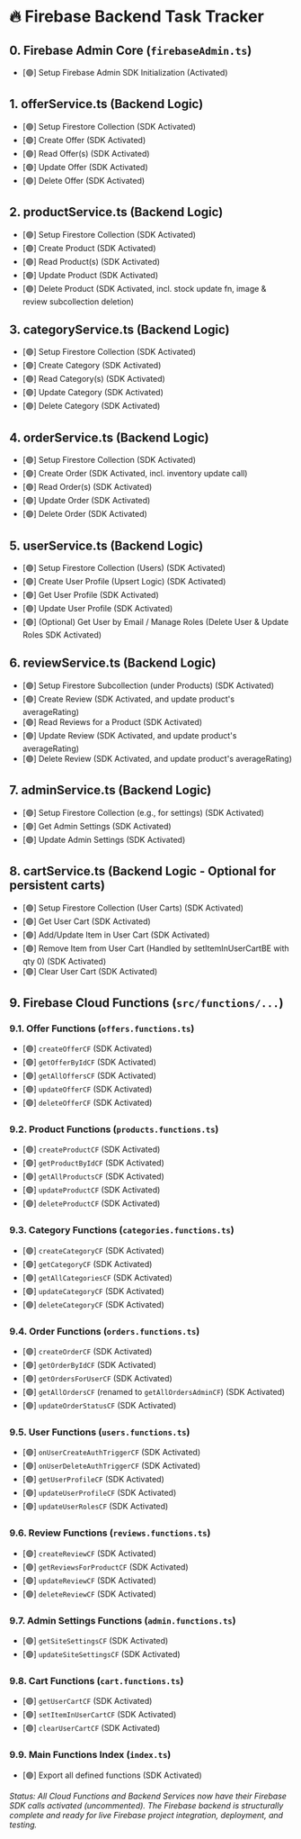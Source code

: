 # 🔥 Firebase Backend Task Tracker

## 0. Firebase Admin Core (`firebaseAdmin.ts`)
- [🟢] Setup Firebase Admin SDK Initialization (Activated)

## 1. offerService.ts (Backend Logic)
- [🟢] Setup Firestore Collection (SDK Activated)
- [🟢] Create Offer (SDK Activated)
- [🟢] Read Offer(s) (SDK Activated)
- [🟢] Update Offer (SDK Activated)
- [🟢] Delete Offer (SDK Activated)

## 2. productService.ts (Backend Logic)
- [🟢] Setup Firestore Collection (SDK Activated)
- [🟢] Create Product (SDK Activated)
- [🟢] Read Product(s) (SDK Activated)
- [🟢] Update Product (SDK Activated)
- [🟢] Delete Product (SDK Activated, incl. stock update fn, image & review subcollection deletion)

## 3. categoryService.ts (Backend Logic)
- [🟢] Setup Firestore Collection (SDK Activated)
- [🟢] Create Category (SDK Activated)
- [🟢] Read Category(s) (SDK Activated)
- [🟢] Update Category (SDK Activated)
- [🟢] Delete Category (SDK Activated)

## 4. orderService.ts (Backend Logic)
- [🟢] Setup Firestore Collection (SDK Activated)
- [🟢] Create Order (SDK Activated, incl. inventory update call)
- [🟢] Read Order(s) (SDK Activated)
- [🟢] Update Order (SDK Activated)
- [🟢] Delete Order (SDK Activated)

## 5. userService.ts (Backend Logic)
- [🟢] Setup Firestore Collection (Users) (SDK Activated)
- [🟢] Create User Profile (Upsert Logic) (SDK Activated)
- [🟢] Get User Profile (SDK Activated)
- [🟢] Update User Profile (SDK Activated)
- [🟢] (Optional) Get User by Email / Manage Roles (Delete User & Update Roles SDK Activated)

## 6. reviewService.ts (Backend Logic)
- [🟢] Setup Firestore Subcollection (under Products) (SDK Activated)
- [🟢] Create Review (SDK Activated, and update product's averageRating)
- [🟢] Read Reviews for a Product (SDK Activated)
- [🟢] Update Review (SDK Activated, and update product's averageRating)
- [🟢] Delete Review (SDK Activated, and update product's averageRating)

## 7. adminService.ts (Backend Logic)
- [🟢] Setup Firestore Collection (e.g., for settings) (SDK Activated)
- [🟢] Get Admin Settings (SDK Activated)
- [🟢] Update Admin Settings (SDK Activated)

## 8. cartService.ts (Backend Logic - Optional for persistent carts)
- [🟢] Setup Firestore Collection (User Carts) (SDK Activated)
- [🟢] Get User Cart (SDK Activated)
- [🟢] Add/Update Item in User Cart (SDK Activated)
- [🟢] Remove Item from User Cart (Handled by setItemInUserCartBE with qty 0) (SDK Activated)
- [🟢] Clear User Cart (SDK Activated)

## 9. Firebase Cloud Functions (`src/functions/...`)

### 9.1. Offer Functions (`offers.functions.ts`)
- [🟢] `createOfferCF` (SDK Activated)
- [🟢] `getOfferByIdCF` (SDK Activated)
- [🟢] `getAllOffersCF` (SDK Activated)
- [🟢] `updateOfferCF` (SDK Activated)
- [🟢] `deleteOfferCF` (SDK Activated)

### 9.2. Product Functions (`products.functions.ts`)
- [🟢] `createProductCF` (SDK Activated)
- [🟢] `getProductByIdCF` (SDK Activated)
- [🟢] `getAllProductsCF` (SDK Activated)
- [🟢] `updateProductCF` (SDK Activated)
- [🟢] `deleteProductCF` (SDK Activated)

### 9.3. Category Functions (`categories.functions.ts`)
- [🟢] `createCategoryCF` (SDK Activated)
- [🟢] `getCategoryCF` (SDK Activated)
- [🟢] `getAllCategoriesCF` (SDK Activated)
- [🟢] `updateCategoryCF` (SDK Activated)
- [🟢] `deleteCategoryCF` (SDK Activated)

### 9.4. Order Functions (`orders.functions.ts`)
- [🟢] `createOrderCF` (SDK Activated)
- [🟢] `getOrderByIdCF` (SDK Activated)
- [🟢] `getOrdersForUserCF` (SDK Activated)
- [🟢] `getAllOrdersCF` (renamed to `getAllOrdersAdminCF`) (SDK Activated)
- [🟢] `updateOrderStatusCF` (SDK Activated)

### 9.5. User Functions (`users.functions.ts`)
- [🟢] `onUserCreateAuthTriggerCF` (SDK Activated)
- [🟢] `onUserDeleteAuthTriggerCF` (SDK Activated)
- [🟢] `getUserProfileCF` (SDK Activated)
- [🟢] `updateUserProfileCF` (SDK Activated)
- [🟢] `updateUserRolesCF` (SDK Activated)

### 9.6. Review Functions (`reviews.functions.ts`)
- [🟢] `createReviewCF` (SDK Activated)
- [🟢] `getReviewsForProductCF` (SDK Activated)
- [🟢] `updateReviewCF` (SDK Activated)
- [🟢] `deleteReviewCF` (SDK Activated)

### 9.7. Admin Settings Functions (`admin.functions.ts`)
- [🟢] `getSiteSettingsCF` (SDK Activated)
- [🟢] `updateSiteSettingsCF` (SDK Activated)

### 9.8. Cart Functions (`cart.functions.ts`)
- [🟢] `getUserCartCF` (SDK Activated)
- [🟢] `setItemInUserCartCF` (SDK Activated)
- [🟢] `clearUserCartCF` (SDK Activated)

### 9.9. Main Functions Index (`index.ts`)
- [🟢] Export all defined functions (SDK Activated)

_Status: All Cloud Functions and Backend Services now have their Firebase SDK calls activated (uncommented). The Firebase backend is structurally complete and ready for live Firebase project integration, deployment, and testing._
